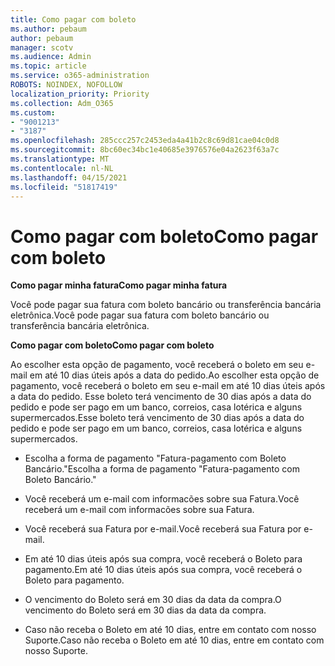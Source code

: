 ```yaml
---
title: Como pagar com boleto
ms.author: pebaum
author: pebaum
manager: scotv
ms.audience: Admin
ms.topic: article
ms.service: o365-administration
ROBOTS: NOINDEX, NOFOLLOW
localization_priority: Priority
ms.collection: Adm_O365
ms.custom:
- "9001213"
- "3187"
ms.openlocfilehash: 285ccc257c2453eda4a41b2c8c69d81cae04c0d8
ms.sourcegitcommit: 8bc60ec34bc1e40685e3976576e04a2623f63a7c
ms.translationtype: MT
ms.contentlocale: nl-NL
ms.lasthandoff: 04/15/2021
ms.locfileid: "51817419"
---
```

# <a name="como-pagar-com-boleto"></a><span data-ttu-id="0bf4e-102">Como pagar com boleto</span><span class="sxs-lookup"><span data-stu-id="0bf4e-102">Como pagar com boleto</span></span>

<span data-ttu-id="0bf4e-103">**Como pagar minha fatura**</span><span class="sxs-lookup"><span data-stu-id="0bf4e-103">**Como pagar minha fatura**</span></span>

<span data-ttu-id="0bf4e-104">Você pode pagar sua fatura com boleto bancário ou transferência bancária eletrônica.</span><span class="sxs-lookup"><span data-stu-id="0bf4e-104">Você pode pagar sua fatura com boleto bancário ou transferência bancária eletrônica.</span></span>

<span data-ttu-id="0bf4e-105">**Como pagar com  boleto**</span><span class="sxs-lookup"><span data-stu-id="0bf4e-105">**Como pagar com  boleto**</span></span>

<span data-ttu-id="0bf4e-106">Ao escolher  esta opção de pagamento, você receberá o boleto em seu e-mail em até 10 dias úteis após a data do pedido.</span><span class="sxs-lookup"><span data-stu-id="0bf4e-106">Ao escolher  esta opção de pagamento, você receberá o boleto em seu e-mail em até 10 dias úteis após a data do pedido.</span></span> <span data-ttu-id="0bf4e-107">Esse boleto terá vencimento de 30 dias após a data do pedido e pode ser pago em um banco, correios, casa lotérica e alguns supermercados.</span><span class="sxs-lookup"><span data-stu-id="0bf4e-107">Esse boleto terá vencimento de 30 dias após a data do pedido e pode ser pago em um banco, correios, casa lotérica e alguns supermercados.</span></span>

- <span data-ttu-id="0bf4e-108">Escolha a forma de pagamento "Fatura-pagamento com Boleto Bancário."</span><span class="sxs-lookup"><span data-stu-id="0bf4e-108">Escolha a forma de pagamento "Fatura-pagamento com Boleto Bancário."</span></span>

- <span data-ttu-id="0bf4e-109">Você receberá um e-mail com informacões sobre sua Fatura.</span><span class="sxs-lookup"><span data-stu-id="0bf4e-109">Você receberá um e-mail com informacões sobre sua Fatura.</span></span>

- <span data-ttu-id="0bf4e-110">Você receberá sua Fatura por e-mail.</span><span class="sxs-lookup"><span data-stu-id="0bf4e-110">Você receberá sua Fatura por e-mail.</span></span>

- <span data-ttu-id="0bf4e-111">Em até 10 dias úteis após sua compra, você receberá o Boleto para pagamento.</span><span class="sxs-lookup"><span data-stu-id="0bf4e-111">Em até 10 dias úteis após sua compra, você receberá o Boleto para pagamento.</span></span>

- <span data-ttu-id="0bf4e-112">O vencimento do Boleto será em 30 dias da data da compra.</span><span class="sxs-lookup"><span data-stu-id="0bf4e-112">O vencimento do Boleto será em 30 dias da data da compra.</span></span>

- <span data-ttu-id="0bf4e-113">Caso não receba o Boleto em até 10 dias, entre em contato com nosso Suporte.</span><span class="sxs-lookup"><span data-stu-id="0bf4e-113">Caso não receba o Boleto em até 10 dias, entre em contato com nosso Suporte.</span></span>

